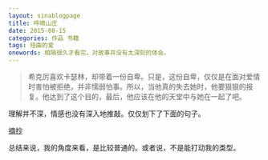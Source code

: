 ```yaml
---
layout: sinablogpage
title: 呼啸山庄
date: 2015-08-15
categories: 作品 书籍
tags: 扭曲的爱
onewords: 相隔很久才看完，对故事并没有太深刻的体会。
---
```

> 希克厉喜欢卡瑟林，却带着一份自卑。只是，这份自卑，仅仅是在面对爱情时害怕被拒绝，并非懦弱怕事。所以，当他真的失去她时，他要狠狠的报复。他达到了这个目的，最后，他应该在他的天堂中与她在一起了吧。

理解并不深，情感也没有深入地推敲。仅仅划下了下面的句子。

[摘抄](https://www.evernote.com/shard/s626/sh/4e40ce5f-48ee-4d96-9841-6fbc074a1b97/48deac3f7a33a47e2b9b3a1472d81179)

总结来说，我的角度来看，是比较普通的。或者说，不是能打动我的类型。